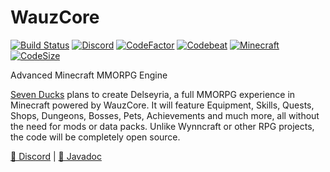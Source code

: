 # WauzCore
[![Build Status](https://github.com/SevenDucks/WauzCore/actions/workflows/maven-build.yml/badge.svg)](https://github.com/SevenDucks/WauzCore/actions/workflows/maven-build.yml)
[![Discord](https://img.shields.io/discord/212147184999596032)](https://discord.gg/dhHJp5a)
[![CodeFactor](https://www.codefactor.io/repository/github/sevenducks/wauzcore/badge)](https://www.codefactor.io/repository/github/sevenducks/wauzcore)
[![Codebeat](https://codebeat.co/badges/54809851-9b0b-4970-a486-754de395c884)](https://codebeat.co/projects/github-com-sevenducks-wauzcore-master)
[![Minecraft](https://img.shields.io/badge/Minecraft-PaperMC%201.19.2-orange.svg)](https://papermc.io/downloads#Paper-1.19)
[![CodeSize](https://img.shields.io/github/languages/code-size/SevenDucks/WauzCore)](https://shields.io/category/size)

Advanced Minecraft MMORPG Engine

[Seven Ducks](https://github.com/SevenDucks) plans to create Delseyria,
a full MMORPG experience in Minecraft powered by WauzCore.
It will feature Equipment, Skills, Quests, Shops, Dungeons, Bosses, Pets, Achievements and much more,
all without the need for mods or data packs.
Unlike Wynncraft or other RPG projects, the code will be completely open source.

<a href="https://discord.gg/dhHJp5a">💬 Discord</a> |
<a href="https://sevenducks.github.io/WauzCore/">📙 Javadoc</a>
